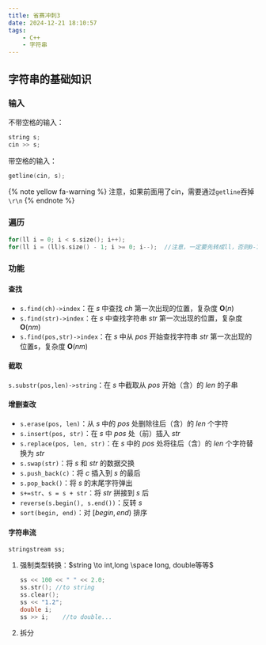 ```yaml
---
title: 省赛冲刺3
date: 2024-12-21 18:10:57
tags:
    - C++
    - 字符串
---
```


## 字符串的基础知识

### 输入

不带空格的输入：

```c++
string s;
cin >> s;
```

带空格的输入：

```c++
getline(cin, s);
```

{% note yellow fa-warning %}
注意，如果前面用了cin，需要通过`getline`吞掉`\r\n`
{% endnote %}

### 遍历

```c++
for(ll i = 0; i < s.size(); i++);
for(ll i = (ll)s.size() - 1; i >= 0; i--);  //注意，一定要先转成ll，否则0-1=-1=(ull)inf
```

### 功能

#### 查找

- `s.find(ch)->index`：在 $s$ 中查找 $ch$ 第一次出现的位置，复杂度 $\mathbf{O} (n)$
- `s.find(str)->index`：在 $s$ 中查找字符串 $str$ 第一次出现的位置，复杂度 $\mathbf{O} (nm)$
- `s.find(pos,str)->index`：在 $s$ 中从 $pos$ 开始查找字符串 $str$ 第一次出现的位置s，复杂度 $\mathbf{O} (nm)$

#### 截取

`s.substr(pos,len)->string`：在 $s$ 中截取从 $pos$ 开始（含）的 $len$ 的子串

#### 增删查改

- `s.erase(pos, len)`：从 $s$ 中的 $pos$ 处删除往后（含）的 $len$ 个字符
- `s.insert(pos, str)`：在 $s$ 中 $pos$ 处（前）插入 $str$
- `s.replace(pos, len, str)`：在 $s$ 中的 $pos$ 处将往后（含）的 $len$ 个字符替换为 $str$
- `s.swap(str)`：将 $s$ 和 $str$ 的数据交换
- `s.push_back(c)`：将 $c$ 插入到 $s$ 的最后
- `s.pop_back()`：将 $s$ 的末尾字符弹出
- `s+=str`、`s = s + str`：将 $str$ 拼接到 $s$ 后
- `reverse(s.begin(), s.end())`：反转 $s$
- `sort(begin, end)`：对 $[begin,end)$ 排序

#### 字符串流

`stringstream ss;`

1. 强制类型转换：$string \to int,long \space long, double等等$
    ```c++
    ss << 100 << " " << 2.0;
    ss.str(); //to string
    ss.clear();
    ss << "1.2";
    double i;
    ss >> i;    //to double...
    ```
2. 拆分